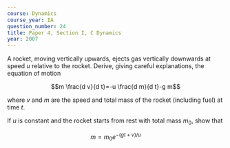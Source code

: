 ```yaml
---
course: Dynamics
course_year: IA
question_number: 24
title: Paper 4, Section I, C Dynamics
year: 2007
---
```




A rocket, moving vertically upwards, ejects gas vertically downwards at speed $u$ relative to the rocket. Derive, giving careful explanations, the equation of motion

$$m \frac{d v}{d t}=-u \frac{d m}{d t}-g m$$

where $v$ and $m$ are the speed and total mass of the rocket (including fuel) at time $t$.

If $u$ is constant and the rocket starts from rest with total mass $m_{0}$, show that

$$m=m_{0} e^{-(g t+v) / u}$$